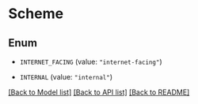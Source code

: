 # Scheme

## Enum


* `INTERNET_FACING` (value: `"internet-facing"`)

* `INTERNAL` (value: `"internal"`)


[[Back to Model list]](../README.md#documentation-for-models) [[Back to API list]](../README.md#documentation-for-api-endpoints) [[Back to README]](../README.md)


